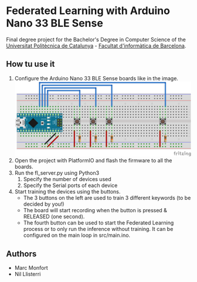 # Federated Learning with Arduino Nano 33 BLE Sense

Final degree project for the Bachelor's Degree in Computer Science of the [Universitat Politècnica de Catalunya](https://www.upc.edu/ca) - [Facultat d'informàtica de Barcelona](https://www.fib.upc.edu/).


## How tu use it
1. Configure the Arduino Nano 33 BLE Sense boards like in the image. ![board setup](images/arduino_sketch.png)
2. Open the project with PlatformIO and flash the firmware to all the boards.
3. Run the fl_server.py using Python3
    1. Specify the number of devices used
    2. Specify the Serial ports of each device
4. Start training the devices using the buttons.
    * The 3 buttons on the left are used to train 3 different keywords (to be decided by you!)
    * The board will start recording when the button is pressed & RELEASED (one second).
    * The fourth button can be used to start the Federated Learning process or to only run the inference without training. It can be configured on the main loop in src/main.ino.

## Authors
- Marc Monfort
- Nil Llisterri